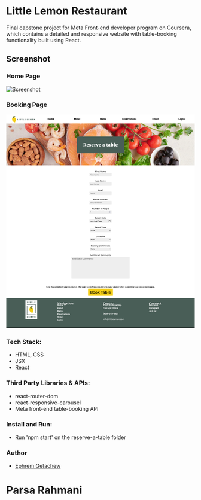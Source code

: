# Little Lemon Restaurant

Final capstone project for Meta Front-end developer program on Coursera, which contains a detailed and responsive website with table-booking functionality built using React.

## Screenshot

### Home Page

![Screenshot](./home-page.png)

### Booking Page

![Screenshot](./reservation.png)

### Tech Stack:

- HTML, CSS
- JSX
- React

### Third Party Libraries & APIs:

- react-router-dom
- react-responsive-carousel
- Meta front-end table-booking API

### Install and Run:

- Run 'npm start' on the reserve-a-table folder

### Author

- [Ephrem Getachew](https://github.com/Ephrem2166)

# Parsa Rahmani